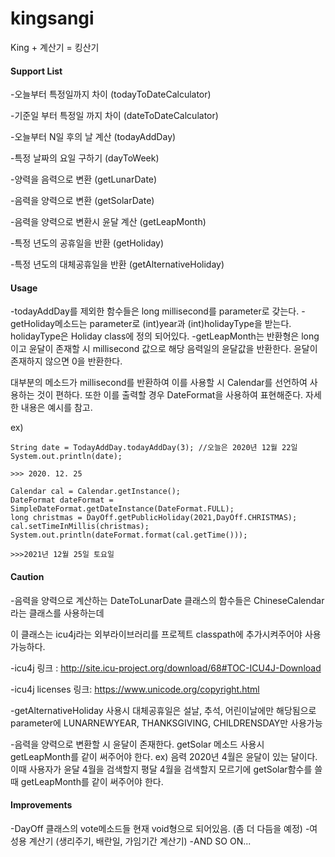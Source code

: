 # kingsangi
King + 계산기 = 킹산기



#### Support List
-오늘부터 특정일까지 차이 (todayToDateCalculator)

-기준일 부터 특정일 까지 차이 (dateToDateCalculator)

-오늘부터 N일 후의 날 계산 (todayAddDay)

-특정 날짜의 요일 구하기 (dayToWeek)

-양력을 음력으로 변환 (getLunarDate)

-음력을 양력으로 변환 (getSolarDate)

-음력을 양력으로 변환시 윤달 계산 (getLeapMonth)

-특정 년도의 공휴일을 반환 (getHoliday)

-특정 년도의 대체공휴일을 반환 (getAlternativeHoliday)

#### Usage
-todayAddDay를 제외한 함수들은 long millisecond를 parameter로 갖는다.
-getHoliday메소드는 parameter로 (int)year과 (int)holidayType을 받는다.
 holidayType은 Holiday class에 정의 되어있다.
-getLeapMonth는 반환형은 long이고 윤달이 존재할 시 millisecond 값으로 해당 음력일의 윤달값을 반환한다. 윤달이 존재하지 않으면 0을 반환한다.

 대부분의 메소드가 millisecond를 반환하여 이를 사용할 시 Calendar를 선언하여 사용하는 것이 편하다.
 또한 이를 출력할 경우 DateFormat을 사용하여 표현해준다.
 자세한 내용은 예시를 참고.
 
 ex)
```
String date = TodayAddDay.todayAddDay(3); //오늘은 2020년 12월 22일
System.out.println(date);

>>> 2020. 12. 25

Calendar cal = Calendar.getInstance();
DateFormat dateFormat = SimpleDateFormat.getDateInstance(DateFormat.FULL);
long christmas = DayOff.getPublicHoliday(2021,DayOff.CHRISTMAS);
cal.setTimeInMillis(christmas);
System.out.println(dateFormat.format(cal.getTime()));

>>>2021년 12월 25일 토요일
```

#### Caution
-음력을 양력으로 계산하는 DateToLunarDate 클래스의 함수들은 ChineseCalendar라는 클래스를 사용하는데

  이 클래스는 icu4j라는 외부라이브러리를 프로젝트 classpath에 추가시켜주어야 사용가능하다.
 
 -icu4j 링크 : http://site.icu-project.org/download/68#TOC-ICU4J-Download
              
  
 -icu4j licenses
  링크: https://www.unicode.org/copyright.html
  
-getAlternativeHoliday 사용시 대체공휴일은 설날, 추석, 어린이날에만 해당됨으로 parameter에 LUNARNEWYEAR, THANKSGIVING, CHILDRENSDAY만 사용가능

-음력을 양력으로 변환할 시 윤달이 존재한다. getSolar 메소드 사용시 getLeapMonth를 같이 써주어야 한다.
ex) 음력 2020년 4월은 윤달이 있는 달이다. 이때 사용자가 윤달 4월을 검색할지 평달 4월을 검색할지 모르기에 getSolar함수를 쓸 때 getLeapMonth를 같이 써주어야 한다.
  #### Improvements
  -DayOff 클래스의 vote메소드들 현재 void형으로 되어있음. (좀 더 다듬을 예정)
  -여성용 계산기 (생리주기, 배란일, 가임기간 계산기)
  -AND SO ON...
  
